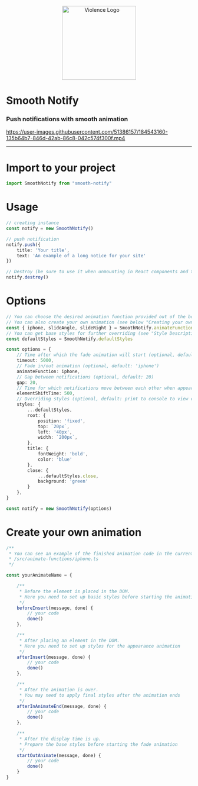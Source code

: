 <p align="center">
  <a href="https://violence.dev" target="blank">
      <img src="https://violence.dev/img/logo-git.svg" width="200" alt="Violence Logo" />
  </a>
</p>

# Smooth Notify

### Push notifications with smooth animation

https://user-images.githubusercontent.com/51386157/184543160-135b64b7-846d-42ab-86c8-042c574f300f.mp4

<hr>

# Import to your project

```typescript
import SmoothNotify from "smooth-notify"
```

# Usage

```typescript
// creating instance
const notify = new SmoothNotify()

// push notification
notify.push({
    title: 'Your title',
    text: 'An example of a long notice for your site'
})

// Destroy (be sure to use it when unmounting in React components and the like)
notify.destroy()
```

# Options

```typescript
// You can choose the desired animation function provided out of the box
// You can also create your own animation (see below "Creating your own animation")
const { iphone, slideAngle, slideRight } = SmoothNotify.animateFunctions
// You can get base styles for further overriding (see "Style Description" below)
const defaultStyles = SmoothNotify.defaultStyles

const options = {
    // Time after which the fade animation will start (optional, default: 5000ms)
    timeout: 5000,
    // Fade in/out animation (optional, default: 'iphone')
    animateFunction: iphone,
    // Gap between notifications (optional, default: 20)
    gap: 20,
    // Time for which notifications move between each other when appearing and disappearing (optional, default: 500)
    elementShiftTime: 500,
    // Overriding styles (optional, default: print to console to view console.log(Notify.defaultStyles))
    styles: {
        ...defaultStyles,
        root: {
            position: 'fixed',
            top: `20px`,
            left: '40px',
            width: `200px`,
        },
        title: {
            fontWeight: 'bold',
            color: 'blue'
        },
        close: {
            ...defaultStyles.close,
            background: 'green'
        }
    },
}

const notify = new SmoothNotify(options)
```

# Create your own animation

```typescript
/**
 * You can see an example of the finished animation code in the current repository at:
 * /src/animate-functions/iphone.ts
 */

const yourAnimateName = {

    /**
     * Before the element is placed in the DOM.
     * Here you need to set up basic styles before starting the animation
     */
    beforeInsert(message, done) {
        // your code
        done()
    },

    /**
     * After placing an element in the DOM.
     * Here you need to set up styles for the appearance animation
     */
    afterInsert(message, done) {
        // your code
        done()
    },

    /**
     * After the animation is over.
     * You may need to apply final styles after the animation ends
     */
    afterInAnimateEnd(message, done) {
        // your code
        done()
    },

    /**
     * After the display time is up.
     * Prepare the base styles before starting the fade animation
     */
    startOutAnimate(message, done) {
        // your code
        done()
    }
}
```
